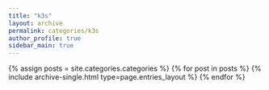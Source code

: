 ```yaml
---
title: "k3s"
layout: archive
permalink: categories/k3s
author_profile: true
sidebar_main: true
---
```

{% assign posts = site.categories.categories %}
{% for post in posts %} {% include archive-single.html type=page.entries_layout %} {% endfor %}
